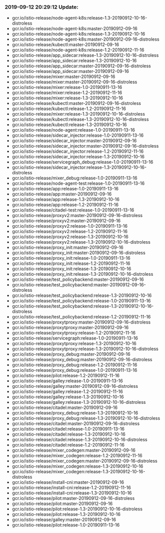 ### 2019-09-12 20:29:12 Update:

- gcr.io/istio-release/node-agent-k8s:release-1.3-20190912-10-16-distroless
- gcr.io/istio-release/node-agent-k8s:master-20190912-09-16
- gcr.io/istio-release/node-agent-k8s:release-1.3-20190912-10-16
- gcr.io/istio-release/node-agent-k8s:master-20190912-09-16-distroless
- gcr.io/istio-release/kubectl:master-20190912-09-16
- gcr.io/istio-release/node-agent-k8s:release-1.2-20190912-11-16
- gcr.io/istio-release/app_sidecar:release-1.3-20190912-10-16-distroless
- gcr.io/istio-release/app_sidecar:release-1.3-20190912-10-16
- gcr.io/istio-release/app_sidecar:master-20190912-09-16-distroless
- gcr.io/istio-release/app_sidecar:master-20190912-09-16
- gcr.io/istio-release/mixer:master-20190912-09-16
- gcr.io/istio-release/mixer:master-20190912-09-16-distroless
- gcr.io/istio-release/mixer:release-1.0-20190911-13-16
- gcr.io/istio-release/mixer:release-1.2-20190912-11-16
- gcr.io/istio-release/mixer:release-1.3-20190912-10-16
- gcr.io/istio-release/kubectl:master-20190912-09-16-distroless
- gcr.io/istio-release/kubectl:release-1.2-20190912-11-16
- gcr.io/istio-release/mixer:release-1.3-20190912-10-16-distroless
- gcr.io/istio-release/kubectl:release-1.3-20190912-10-16-distroless
- gcr.io/istio-release/kubectl:release-1.3-20190912-10-16
- gcr.io/istio-release/node-agent:release-1.0-20190911-13-16
- gcr.io/istio-release/sidecar_injector:release-1.0-20190911-13-16
- gcr.io/istio-release/sidecar_injector:master-20190912-09-16
- gcr.io/istio-release/sidecar_injector:master-20190912-09-16-distroless
- gcr.io/istio-release/sidecar_injector:release-1.2-20190912-11-16
- gcr.io/istio-release/sidecar_injector:release-1.3-20190912-10-16
- gcr.io/istio-release/servicegraph_debug:release-1.0-20190911-13-16
- gcr.io/istio-release/sidecar_injector:release-1.3-20190912-10-16-distroless
- gcr.io/istio-release/mixer_debug:release-1.0-20190911-13-16
- gcr.io/istio-release/node-agent-test:release-1.0-20190911-13-16
- gcr.io/istio-release/app:release-1.0-20190911-13-16
- gcr.io/istio-release/app:master-20190912-09-16
- gcr.io/istio-release/app:release-1.3-20190912-10-16
- gcr.io/istio-release/app:release-1.2-20190912-11-16
- gcr.io/istio-release/citadel-test:release-1.0-20190911-13-16
- gcr.io/istio-release/proxyv2:master-20190912-09-16-distroless
- gcr.io/istio-release/proxyv2:master-20190912-09-16
- gcr.io/istio-release/proxyv2:release-1.0-20190911-13-16
- gcr.io/istio-release/proxyv2:release-1.2-20190912-11-16
- gcr.io/istio-release/proxyv2:release-1.3-20190912-10-16
- gcr.io/istio-release/proxyv2:release-1.3-20190912-10-16-distroless
- gcr.io/istio-release/proxy_init:master-20190912-09-16
- gcr.io/istio-release/proxy_init:master-20190912-09-16-distroless
- gcr.io/istio-release/proxy_init:release-1.0-20190911-13-16
- gcr.io/istio-release/proxy_init:release-1.2-20190912-11-16
- gcr.io/istio-release/proxy_init:release-1.3-20190912-10-16
- gcr.io/istio-release/proxy_init:release-1.3-20190912-10-16-distroless
- gcr.io/istio-release/test_policybackend:master-20190912-09-16
- gcr.io/istio-release/test_policybackend:master-20190912-09-16-distroless
- gcr.io/istio-release/test_policybackend:release-1.3-20190912-10-16
- gcr.io/istio-release/test_policybackend:release-1.0-20190911-13-16
- gcr.io/istio-release/test_policybackend:release-1.3-20190912-10-16-distroless
- gcr.io/istio-release/test_policybackend:release-1.2-20190912-11-16
- gcr.io/istio-release/proxytproxy:master-20190912-09-16-distroless
- gcr.io/istio-release/proxytproxy:master-20190912-09-16
- gcr.io/istio-release/proxytproxy:release-1.2-20190912-11-16
- gcr.io/istio-release/servicegraph:release-1.0-20190911-13-16
- gcr.io/istio-release/proxytproxy:release-1.3-20190912-10-16
- gcr.io/istio-release/proxytproxy:release-1.3-20190912-10-16-distroless
- gcr.io/istio-release/proxy_debug:master-20190912-09-16
- gcr.io/istio-release/proxy_debug:master-20190912-09-16-distroless
- gcr.io/istio-release/proxy_debug:release-1.2-20190912-11-16
- gcr.io/istio-release/proxy_debug:release-1.0-20190911-13-16
- gcr.io/istio-release/pilot:release-1.2-20190912-11-16
- gcr.io/istio-release/galley:release-1.0-20190911-13-16
- gcr.io/istio-release/galley:master-20190912-09-16-distroless
- gcr.io/istio-release/galley:release-1.2-20190912-11-16
- gcr.io/istio-release/galley:release-1.3-20190912-10-16
- gcr.io/istio-release/galley:release-1.3-20190912-10-16-distroless
- gcr.io/istio-release/citadel:master-20190912-09-16
- gcr.io/istio-release/proxy_debug:release-1.3-20190912-10-16
- gcr.io/istio-release/proxy_debug:release-1.3-20190912-10-16-distroless
- gcr.io/istio-release/citadel:master-20190912-09-16-distroless
- gcr.io/istio-release/citadel:release-1.0-20190911-13-16
- gcr.io/istio-release/citadel:release-1.3-20190912-10-16
- gcr.io/istio-release/citadel:release-1.3-20190912-10-16-distroless
- gcr.io/istio-release/citadel:release-1.2-20190912-11-16
- gcr.io/istio-release/mixer_codegen:master-20190912-09-16
- gcr.io/istio-release/mixer_codegen:release-1.2-20190912-11-16
- gcr.io/istio-release/mixer_codegen:master-20190912-09-16-distroless
- gcr.io/istio-release/mixer_codegen:release-1.3-20190912-10-16
- gcr.io/istio-release/mixer_codegen:release-1.3-20190912-10-16-distroless
- gcr.io/istio-release/install-cni:master-20190912-09-16
- gcr.io/istio-release/install-cni:release-1.2-20190912-11-16
- gcr.io/istio-release/install-cni:release-1.3-20190912-10-16
- gcr.io/istio-release/pilot:master-20190912-09-16-distroless
- gcr.io/istio-release/pilot:master-20190912-09-16
- gcr.io/istio-release/pilot:release-1.3-20190912-10-16-distroless
- gcr.io/istio-release/pilot:release-1.3-20190912-10-16
- gcr.io/istio-release/galley:master-20190912-09-16
- gcr.io/istio-release/pilot:release-1.0-20190911-13-16
